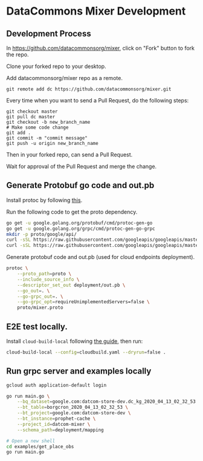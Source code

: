 # DataCommons Mixer Development

## Development Process

In https://github.com/datacommonsorg/mixer, click on "Fork" button to fork the repo.

Clone your forked repo to your desktop.

Add datacommonsorg/mixer repo as a remote.

```shell
git remote add dc https://github.com/datacommonsorg/mixer.git
```

Every time when you want to send a Pull Request, do the following steps:

```shell
git checkout master
git pull dc master
git checkout -b new_branch_name
# Make some code change
git add .
git commit -m "commit message"
git push -u origin new_branch_name
```

Then in your forked repo, can send a Pull Request.

Wait for approval of the Pull Request and merge the change.

## Generate Protobuf go code and out.pb

Install protoc by following [this](http://google.github.io/proto-lens/installing-protoc.html).

Run the following code to get the proto dependency.

```bash
go get -u google.golang.org/protobuf/cmd/protoc-gen-go
go get -u google.golang.org/grpc/cmd/protoc-gen-go-grpc
mkdir -p proto/google/api/
curl -sSL https://raw.githubusercontent.com/googleapis/googleapis/master/google/api/annotations.proto --output proto/google/api/annotations.proto
curl -sSL https://raw.githubusercontent.com/googleapis/googleapis/master/google/api/http.proto --output proto/google/api/http.proto
```

Generate protobuf code and out.pb (used for cloud endpoints deployment).

```bash
protoc \
    --proto_path=proto \
    --include_source_info \
    --descriptor_set_out deployment/out.pb \
    --go_out=. \
    --go-grpc_out=. \
    --go-grpc_opt=requireUnimplementedServers=false \
    proto/mixer.proto
```

## E2E test locally.

Install `cloud-build-local` following [the guide](https://cloud.google.com/cloud-build/docs/build-debug-locally), then run:

```bash
cloud-build-local --config=cloudbuild.yaml --dryrun=false .
```

## Run grpc server and examples locally

```bash
gcloud auth application-default login

go run main.go \
    --bq_dataset=google.com:datcom-store-dev.dc_kg_2020_04_13_02_32_53 \
    --bt_table=borgcron_2020_04_13_02_32_53 \
    --bt_project=google.com:datcom-store-dev \
    --bt_instance=prophet-cache \
    --project_id=datcom-mixer \
    --schema_path=deployment/mapping

# Open a new shell
cd examples/get_place_obs
go run main.go
```